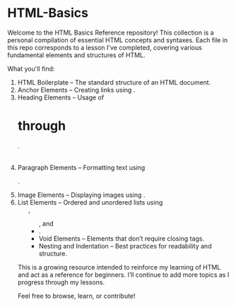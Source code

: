 # HTML-Basics
Welcome to the HTML Basics Reference repository! This collection is a personal compilation of essential HTML concepts and syntaxes. Each file in this repo corresponds to a lesson I've completed, covering various fundamental elements and structures of HTML.

What you'll find: 
  1. HTML Boilerplate – The standard structure of an HTML document.
  2. Anchor Elements – Creating links using <a>.
  3. Heading Elements – Usage of <h1> through <h6>.
  4. Paragraph Elements – Formatting text using <p>.
  5. Image Elements – Displaying images using <img>.
  6. List Elements – Ordered and unordered lists using <ol>, <ul>, and <li>.
  7. Void Elements – Elements that don’t require closing tags.
  8. Nesting and Indentation – Best practices for readability and structure.

This is a growing resource intended to reinforce my learning of HTML and act as a reference for beginners. I’ll continue to add more topics as I progress through my lessons.

Feel free to browse, learn, or contribute!
